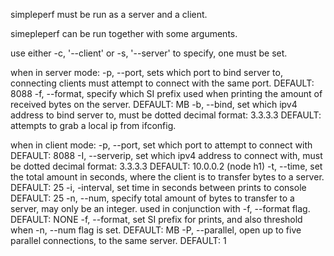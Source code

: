 simpleperf must be run as a server and a client.

simepleperf can be run together with some arguments.

use either -c, '--client' or -s, '--server' to specify, one must be set.

when in server mode:
    -p, --port, sets which port to bind server to, connecting clients must attempt to connect with the same port.
        DEFAULT: 8088
    -f, --format, specify which SI prefix used when printing the amount of received bytes on the server.
        DEFAULT: MB
    -b, --bind, set which ipv4 address to bind server to, must be dotted decimal format: 3.3.3.3
        DEFAULT: attempts to grab a local ip from ifconfig.

when in client mode:
    -p, --port, set which port to attempt to connect with
        DEFAULT: 8088
    -I, --serverip, set which ipv4 address to connect with, must be dotted decimal format: 3.3.3.3
        DEFAULT: 10.0.0.2 (node h1)
    -t, --time, set the total amount in seconds, where the client is to transfer bytes to a server.
        DEFAULT: 25
    -i, -interval, set time in seconds between prints to console
        DEFAULT: 25
    -n, --num, specify total amount of bytes to transfer to a server, may only be an integer. used in conjunction with -f, --format flag.
        DEFAULT: NONE
    -f, --format, set SI prefix for prints, and also threshold when -n, --num flag is set.
        DEFAULT: MB
    -P, --parallel, open up to five parallel connections, to the same server.
        DEFAULT: 1
